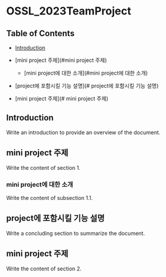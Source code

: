 # OSSL_2023TeamProject

## Table of Contents

- [Introduction](#introduction)
- [mini project 주제](#mini project 주제)
  - [mini project에 대한 소개](#mini project에 대한 소개)

- [project에 포함시킬 기능 설명](# project에 포함시킬 기능 설명)
- [mini project 주제](# mini project 주제)

## Introduction
Write an introduction to provide an overview of the document.

## mini project 주제
Write the content of section 1.

### mini project에 대한 소개
Write the content of subsection 1.1.


## project에 포함시킬 기능 설명
Write a concluding section to summarize the document.


## mini project 주제
Write the content of section 2.

